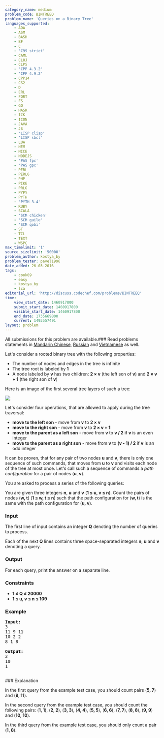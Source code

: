 ```yaml
---
category_name: medium
problem_code: BINTREEQ
problem_name: 'Queries on a Binary Tree'
languages_supported:
    - ADA
    - ASM
    - BASH
    - BF
    - C
    - 'C99 strict'
    - CAML
    - CLOJ
    - CLPS
    - 'CPP 4.3.2'
    - 'CPP 4.9.2'
    - CPP14
    - CS2
    - D
    - ERL
    - FORT
    - FS
    - GO
    - HASK
    - ICK
    - ICON
    - JAVA
    - JS
    - 'LISP clisp'
    - 'LISP sbcl'
    - LUA
    - NEM
    - NICE
    - NODEJS
    - 'PAS fpc'
    - 'PAS gpc'
    - PERL
    - PERL6
    - PHP
    - PIKE
    - PRLG
    - PYPY
    - PYTH
    - 'PYTH 3.4'
    - RUBY
    - SCALA
    - 'SCM chicken'
    - 'SCM guile'
    - 'SCM qobi'
    - ST
    - TCL
    - TEXT
    - WSPC
max_timelimit: '1'
source_sizelimit: '50000'
problem_author: kostya_by
problem_tester: pavel1996
date_added: 26-03-2016
tags:
    - cook69
    - easy
    - kostya_by
    - lca
editorial_url: 'http://discuss.codechef.com/problems/BINTREEQ'
time:
    view_start_date: 1460917800
    submit_start_date: 1460917800
    visible_start_date: 1460917800
    end_date: 1735669800
    current: 1493557491
layout: problem
---
```

All submissions for this problem are available.###  Read problems statements in [Mandarin Chinese](http://www.codechef.com/download/translated/COOK69/mandarin/BINTREEQ.pdf), [Russian](http://www.codechef.com/download/translated/COOK69/russian/BINTREEQ.pdf) and [Vietnamese](http://www.codechef.com/download/translated/COOK69/vietnamese/BINTREEQ.pdf) as well.

Let's consider a rooted binary tree with the following properties:

- The number of nodes and edges in the tree is infinite
- The tree root is labeled by **1**
- A node labeled by **v** has two children: **2 × v** (the left son of **v**) and **2 × v + 1** (the right son of **v**)

Here is an image of the first several tree layers of such a tree:

![](https://www.codechef.com/download/COOK69/1.png)

Let's consider four operations, that are allowed to apply during the tree traversal:

- **move to the left son** - move from **v** to **2 × v**
- **move to the right son** - move from **v** to **2 × v + 1**
- **move to the parent as a left son** - move from **v** to **v / 2** if **v** is an even integer
- **move to the parent as a right son** - move from **v** to **(v - 1) / 2** if **v** is an odd integer

It can be proven, that for any pair of two nodes **u** and **v**, there is only one sequence of such commands, that moves from **u** to **v** and visits each node of the tree at most once. Let's call such a sequence of commands a _path configuration_ for a pair of nodes (**u**, **v**).

You are asked to process a series of the following queries:

You are given three integers **n**, **u** and **v** (**1 ≤ u, v ≤ n**). Count the pairs of nodes (**w, t**) (**1 ≤ w, t ≤ n**) such that the path configuration for (**w, t**) is the same with the path configuration for (**u, v**).

### Input

The first line of input contains an integer **Q** denoting the number of queries to process.

Each of the next **Q** lines contains three space-separated integers **n**, **u** and **v** denoting a query.

### Output

For each query, print the answer on a separate line.

### Constraints

- **1 ≤ Q ≤ 20000**
- **1 ≤ u, v ≤ n ≤ 109**

### Example

<pre><b>Input:</b>
3
11 9 11
10 2 2
8 1 8

<b>Output:</b>
2
10
1

</pre>### Explanation
In the first query from the example test case, you should count pairs (**5, 7**) and (**9, 11**).

In the second query from the example test case, you should count the following pairs: (**1, 1**), (**2, 2**), (**3, 3**), (**4, 4**), (**5, 5**), (**6, 6**), (**7, 7**), (**8, 8**), (**9, 9**) and (**10, 10**).

In the third query from the example test case, you should only count a pair (**1, 8**).
